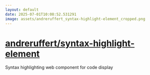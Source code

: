 ```yaml
---
layout: default
date: 2025-07-01T10:08:52.531291
image: assets/andreruffert_syntax-highlight-element_cropped.png
---
```


# [andreruffert/syntax-highlight-element](https://github.com/andreruffert/syntax-highlight-element)

Syntax highlighting web component for code display
